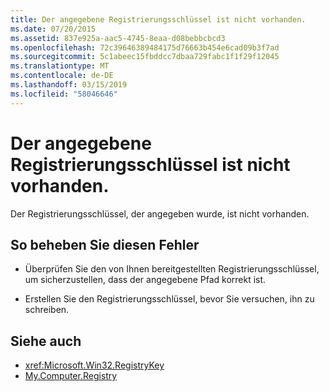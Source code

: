 ```yaml
---
title: Der angegebene Registrierungsschlüssel ist nicht vorhanden.
ms.date: 07/20/2015
ms.assetid: 837e925a-aac5-4745-8eaa-d08bebbcbcd3
ms.openlocfilehash: 72c39646389484175d76663b454e6cad09b3f7ad
ms.sourcegitcommit: 5c1abeec15fbddcc7dbaa729fabc1f1f29f12045
ms.translationtype: MT
ms.contentlocale: de-DE
ms.lasthandoff: 03/15/2019
ms.locfileid: "58046646"
---
```

# <a name="specified-registry-key-does-not-exist"></a>Der angegebene Registrierungsschlüssel ist nicht vorhanden.
Der Registrierungsschlüssel, der angegeben wurde, ist nicht vorhanden.  
  
## <a name="to-correct-this-error"></a>So beheben Sie diesen Fehler  
  
-   Überprüfen Sie den von Ihnen bereitgestellten Registrierungsschlüssel, um sicherzustellen, dass der angegebene Pfad korrekt ist.  
  
-   Erstellen Sie den Registrierungsschlüssel, bevor Sie versuchen, ihn zu schreiben.  
  
## <a name="see-also"></a>Siehe auch

- <xref:Microsoft.Win32.RegistryKey>
- [My.Computer.Registry](xref:Microsoft.VisualBasic.MyServices.RegistryProxy)
